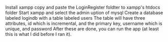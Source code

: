 Install xampp
copy and paste the LoginRegister foldter to xampp's htdocs folder
Start xampp and select the admin uption of mysql
Create a database labeled logindb with a table labeled users
The table will have three attributes, id which is incremental, and the primary key, username which is unique, and password
After these are done, you can run the app (at least this is what I did before I ran it).
